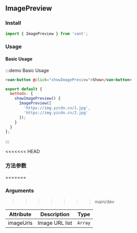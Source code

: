 <script>
import { ImagePreview } from 'packages';

export default {
  methods: {
    showImagePreview() {
      ImagePreview([
        'https://img.yzcdn.cn/upload_files/2017/03/15/FkubrzN7AgGwLlTeb1E89-T_ZjBg.png',
        'https://img.yzcdn.cn/upload_files/2017/03/14/FmTPs0SeyQaAOSK1rRe1sL8RcwSY.jpeg',
        'https://img.yzcdn.cn/upload_files/2017/03/15/FvexrWlG_WxtCE9Omo5l27n_mAG_.jpeg'
      ]);
    }
  }
};
</script>

## ImagePreview

### Install

```js
import { ImagePreview } from 'vant';
```

### Usage

#### Basic Usage

:::demo Basic Usage
```html
<van-button @click="showImagePreview">Show</van-button>
```

```javascript
export default {
  methods: {
    showImagePreview() {
      ImagePreview([
        'https://img.yzcdn.cn/1.jpg',
        'https://img.yzcdn.cn/2.jpg'
      ]);
    }
  }
};
```
:::

<<<<<<< HEAD
### 方法参数
=======
### Arguments
>>>>>>> main/dev

| Attribute | Description | Type |
|-----------|-----------|-----------|
| imageUrls | Image URL list | `Array` |
